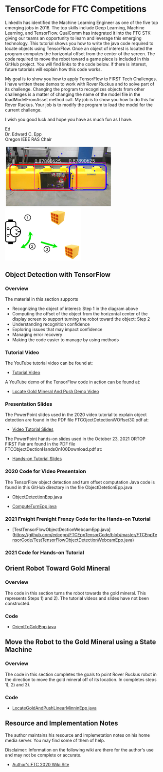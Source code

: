 # TensorCode for FTC Competitions

LinkedIn has identified the Machine Learning Engineer as one of the five top emerging jobs in 2018. The top skills include Deep Learning, Machine Learning, and TensorFlow. QualComm has integrated it into the FTC STK giving our teams an opportunity to learn and leverage this emerging technology.  This tutorial shows you how to write the java code required to locate objects using TensorFlow. Once an object of interest is located the program computes the horizontal offset from the center of the screen. The code required to move the robot toward a game piece is included in this GitHub project. You will find links to the code below. If there is interest, future tutorials will explain how this code works.

My goal is to show you how to apply TensorFlow to FIRST Tech Challenges. I have written these demos to work with Rover Ruckus and to solve part of its challenge. Changing the program to recognizes objects from other challenges is a matter of changing the name of the model file in the loadModelFromAsset method call. My job is to show you how to do this for Rover Ruckus. Your job is to modify the program to load the model for the current challenge. 

I wish you good luck and hope you have as much fun as I have.

Ed  
Dr. Edward C. Epp  
Oregon IEEE RAS Chair  

<!---
![Skystone Recognition](SkystoneRec.png)
![Move Gold Mineral Steps](Steps.png)
--->

<img src="SkystoneRec.png" width="350"/>  <img src="Steps.png" width="250"/>

## Object Detection with TensorFlow 

### Overview

The material in this section supports 
- Recognizing the object of interest: Step 1 in the diagram above
- Computing the offset of the object from the horizontal center of the display screen to support turning the robot toward the object: Step 2
- Understanding recognition confidence
- Exploring issues that may impact confidence
- Managing error recovery
- Making the code easier to manage by using methods

### Tutorial Video

The YouTube tutorial video can be found at:

- [Tutorial Video](https://www.youtube.com/watch?v=Cd2PYhapyvw)

A YouTube demo of the TensorFlow code in action can be found at:

- [Locate Gold Mineral And Push Demo Video](https://youtu.be/GBGK6WiEGt4)

### Presentation Slides

The PowerPoint slides used in the 2020 video tutorial to explain object detection are found in the PDF file FTCOjectDetectionWOffset30.pdf at:

- [Video Tutorial Slides](https://drive.google.com/file/d/17m7KTk_3dXme-aBUYMyznHNLZDZ3_Imc/view?usp=sharing)

The PowerPoint hands-on slides used in the October 23, 2021 ORTOP FIRST Fair are found in the PDF file FTCObjectDectionHandsOn100Download.pdf at:

- [Hands-on Tutorial Slides](https://drive.google.com/file/d/1kpgT7OyKwnajkTZWaBwnLGgEjp2ezbkk/view)

### 2020 Code for Video Presentaion

The TensorFlow object detection and turn offset computation Java code is found in this GitHub directory in the file ObjectDetetionEpp.java

  - [ObjectDetectionEpp.java](https://github.com/edcepp/FTCEppTensorCode/blob/master/FTCEppTensorCode/ObjectDetectionEpp.java)

  - [ComputeTurnEpp.java](https://github.com/edcepp/FTCEppTensorCode/blob/master/FTCEppTensorCode/ComputeTurnEpp.java)

### 2021 Freight Frenight Frenzy Code for the Hands-on Tutorial

  - [TestTensorFlowObjectDectionWebcamEpp.java] (https://github.com/edcepp/FTCEppTensorCode/blob/master/FTCEppTensorCode/TestTensorFlowObjectDetectionWebcamEpp.java)

### 2021 Code for Hands-on Tutorial


## Orient Robot Toward Gold Mineral

### Overview

The code in this section turns the robot towards the gold mineral. This represents Steps 1) and 2). The tutorial videos and slides have not been constructed.

### Code

  - [OrientToGoldEpp.java](https://github.com/edcepp/FTCEppTensorCode/blob/master/FTCEppTensorCode/OrientToGoldEpp.java)

## Move the Robot to the Gold Mineral using a State Machine 

### Overview

The code in this section completes the goals to point Rover Ruckus robot in the direction to move the gold mineral off of its location. In completes steps 1), 2) and 3).

### Code
 
  - [LocateGoldAndPushLinearMinninEpp.java](https://github.com/edcepp/FTCEppTensorCode/blob/master/FTCEppTensorCode/LocateGoldAndPushLinearMinniEpp.java)

## Resource and Implementation Notes

The author maintains his resource and implemetation notes on his home media server. You may find some of them of help. 

Disclaimer: Information on the following wiki are there for the author's use and may not be complete or accurate.

- [Author's FTC 2020 Wiki Site](http://zdome.net:/wiki/index.php/FTC_2020)

